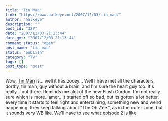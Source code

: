 ```yaml
---
title: "Tin Man"
link: "https://www.halkeye.net/2007/12/03/tin_man/"
author: "halkeye"
description: ""
post_id: "327"
date: "2007/12/03 21:13:44"
date_gmt: "2007/12/03 21:13:44"
comment_status: "open"
post_name: "tin_man"
status: "publish"
category: "TV"
tags: []
post_type: "post"
---
```


Wow, [Tin Man](http://www.scifi.com/tinman/) is... well it has zooey... Well I have met all the characters, dorthy, tin man, guy without a brain, and I'm sure the heart guy too. It's really .. out there. Reminds me alot of the new Flash Gordon. I'm not really sure which is more..lamer.. It started off so bad, but its gotten a lot better, every time it starts to feel right and entertaining, something new and weird happening. they keep talking about "The Oh.Zee.", as in the outer zone, but it sounds very WB like. We'll have to see what episode 2 is like.